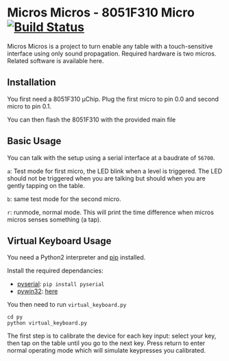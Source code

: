 # Micros Micros - 8051F310 Micro [![Build Status](https://travis-ci.org/Viq111/micros-micros.svg?branch=master)](https://travis-ci.org/Viq111/micros-micros)

Micros Micros is a project to turn enable any table with a touch-sensitive interface using only sound propagation.
Required hardware is two micros. Related software is available here.

## Installation

You first need a 8051F310 µChip. Plug the first micro to pin 0.0 and second micro to pin 0.1.

You can then flash the 8051F310 with the provided main file

## Basic Usage

You can talk with the setup using a serial interface at a baudrate of `56700`.

`a`: Test mode for first micro, the LED blink when a level is triggered. The LED should not be triggered when you are talking but should when you are gently tapping on the table.

`b`: same test mode for the second micro.

`r`: runmode, normal mode. This will print the time difference when micros micros senses something (a tap).

## Virtual Keyboard Usage

You need a Python2 interpreter and [pip](https://pip.pypa.io/en/latest/installing.html) installed.

Install the required dependancies:

- [pyserial](https://pypi.python.org/pypi/pyserial): `pip install pyserial`
- [pywin32](http://sourceforge.net/projects/pywin32/): [here](http://sourceforge.net/projects/pywin32/files/pywin32/)

You then need to run `virtual_keyboard.py`

```
cd py
python virtual_keyboard.py
```

The first step is to calibrate the device for each key input: select your key, then tap on the table until you go to the next key.
Press return to enter normal operating mode which will simulate keypresses you calibrated.
